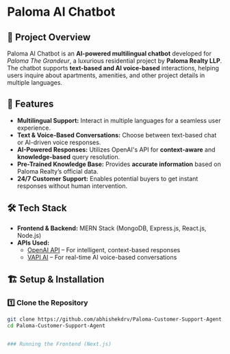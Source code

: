 # Paloma AI Chatbot  

## 📌 Project Overview  
Paloma AI Chatbot is an **AI-powered multilingual chatbot** developed for *Paloma The Grandeur*, a luxurious residential project by **Paloma Realty LLP**. The chatbot supports **text-based and AI voice-based** interactions, helping users inquire about apartments, amenities, and other project details in multiple languages.  

## 🚀 Features  
- **Multilingual Support:** Interact in multiple languages for a seamless user experience.  
- **Text & Voice-Based Conversations:** Choose between text-based chat or AI-driven voice responses.  
- **AI-Powered Responses:** Utilizes OpenAI's API for **context-aware** and **knowledge-based** query resolution.  
- **Pre-Trained Knowledge Base:** Provides **accurate information** based on Paloma Realty’s official data.  
- **24/7 Customer Support:** Enables potential buyers to get instant responses without human intervention.  

## 🛠 Tech Stack  
- **Frontend & Backend:** MERN Stack (MongoDB, Express.js, React.js, Node.js)  
- **APIs Used:**  
  - [OpenAI API](https://openai.com/) – For intelligent, context-based responses  
  - [VAPI AI](https://vapi.ai/) – For real-time AI voice-based conversations  

## 🏗 Setup & Installation  

### 1️⃣ Clone the Repository  
```bash
git clone https://github.com/abhishekdrv/Paloma-Customer-Support-Agent.git
cd Paloma-Customer-Support-Agent


### Running the Frontend (Next.js)

